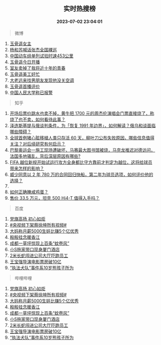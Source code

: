 <div align="center"><h2>实时热搜榜</h2><h4>2023-07-02 23:04:01</h4></div>

> 微博  

1. [玉骨遥女主](https://s.weibo.com/weibo?q=%23%E7%8E%89%E9%AA%A8%E9%81%A5%E5%A5%B3%E4%B8%BB%23&t=31&band_rank=1&Refer=top)<br />
2. [杨和苏喊话张杰全国裸巡](https://s.weibo.com/weibo?q=%23%E6%9D%A8%E5%92%8C%E8%8B%8F%E5%96%8A%E8%AF%9D%E5%BC%A0%E6%9D%B0%E5%85%A8%E5%9B%BD%E8%A3%B8%E5%B7%A1%23&t=31&band_rank=2&Refer=top)<br />
3. [中国动车组单列试验时速453公里](https://s.weibo.com/weibo?q=%23%E4%B8%AD%E5%9B%BD%E5%8A%A8%E8%BD%A6%E7%BB%84%E5%8D%95%E5%88%97%E8%AF%95%E9%AA%8C%E6%97%B6%E9%80%9F453%E5%85%AC%E9%87%8C%23&t=31&band_rank=3&Refer=top)<br />
4. [玉骨遥今日开播](https://s.weibo.com/weibo?q=%23%E7%8E%89%E9%AA%A8%E9%81%A5%E4%BB%8A%E6%97%A5%E5%BC%80%E6%92%AD%23&t=31&band_rank=4&Refer=top)<br />
5. [室友卖掉了我将近十年的青春](https://s.weibo.com/weibo?q=%23%E5%AE%A4%E5%8F%8B%E5%8D%96%E6%8E%89%E4%BA%86%E6%88%91%E5%B0%86%E8%BF%91%E5%8D%81%E5%B9%B4%E7%9A%84%E9%9D%92%E6%98%A5%23&t=31&band_rank=5&Refer=top)<br />
6. [玉骨遥美工好忙](https://s.weibo.com/weibo?q=%23%E7%8E%89%E9%AA%A8%E9%81%A5%E7%BE%8E%E5%B7%A5%E5%A5%BD%E5%BF%99%23&t=31&band_rank=6&Refer=top)<br />
7. [大老远来找男朋友发现他没关空调](https://s.weibo.com/weibo?q=%E5%A4%A7%E8%80%81%E8%BF%9C%E6%9D%A5%E6%89%BE%E7%94%B7%E6%9C%8B%E5%8F%8B%E5%8F%91%E7%8E%B0%E4%BB%96%E6%B2%A1%E5%85%B3%E7%A9%BA%E8%B0%83&t=31&band_rank=7&Refer=top)<br />
8. [玉骨遥首播评价](https://s.weibo.com/weibo?q=%23%E7%8E%89%E9%AA%A8%E9%81%A5%E9%A6%96%E6%92%AD%E8%AF%84%E4%BB%B7%23&t=31&band_rank=8&Refer=top)<br />
9. [中国人民大学称已报警](https://s.weibo.com/weibo?q=%23%E4%B8%AD%E5%9B%BD%E4%BA%BA%E6%B0%91%E5%A4%A7%E5%AD%A6%E7%A7%B0%E5%B7%B2%E6%8A%A5%E8%AD%A6%23&t=31&band_rank=9&Refer=top)<br />

> 知乎  

1. [开场后票价跳水也卖不掉，黄牛把 1700 元的周杰伦演唱会门票直接烧了，称烧了也不卖，如何看待此事？](https://www.zhihu.com/question/609780283)<br />
2. [泽连斯基提与俄谈判条件，为「恢复 1991 年边界」，如何解读？俄乌和谈面临哪些障碍？](https://www.zhihu.com/question/609935325)<br />
3. [全球首例猪心脏移植人类只存活 60 天，柳叶刀公布失败原因，哪些信息值得关注？对后续研究有何启示？](https://www.zhihu.com/question/609926133)<br />
4. [巴黎奥运会一施工现场遭破坏，马赛最大图书馆被烧，马克龙推迟对德访问，法国多地骚乱，背后深层原因有哪些?](https://www.zhihu.com/question/609892911)<br />
5. [FIFA 越位新规开始试运行攻方全身都比守方靠前才判定为越位，这将给球员带来怎样的影响？](https://www.zhihu.com/question/609815031)<br />
6. [威少同意以 2 年 780 万的合同回归快船，第二年为球员选项，如何评价他的选择？](https://www.zhihu.com/question/609897623)<br />
7. []()<br />
8. [如何正确腌咸鸡蛋？](https://www.zhihu.com/question/63499356)<br />
9. [售价 33.5 万元，坦克 500 Hi4-T 值得入手吗？](https://www.zhihu.com/question/608837406)<br />

> 百度  

1. [党旗高扬 初心如炬](https://www.baidu.com/s?wd=%E5%85%9A%E6%97%97%E9%AB%98%E6%89%AC+%E5%88%9D%E5%BF%83%E5%A6%82%E7%82%AC&sa=fyb_news&rsv_dl=fyb_news)<br />
2. [#央视频下架蔡徐坤所有视频#](https://www.baidu.com/s?wd=%23%E5%A4%AE%E8%A7%86%E9%A2%91%E4%B8%8B%E6%9E%B6%E8%94%A1%E5%BE%90%E5%9D%A4%E6%89%80%E6%9C%89%E8%A7%86%E9%A2%91%23&sa=fyb_news&rsv_dl=fyb_news)<br />
3. [大妈称月薪5000生娃比赚5个亿优秀](https://www.baidu.com/s?wd=%E5%A4%A7%E5%A6%88%E7%A7%B0%E6%9C%88%E8%96%AA5000%E7%94%9F%E5%A8%83%E6%AF%94%E8%B5%9A5%E4%B8%AA%E4%BA%BF%E4%BC%98%E7%A7%80&sa=fyb_news&rsv_dl=fyb_news)<br />
4. [殷殷挂念暖香江](https://www.baidu.com/s?wd=%E6%AE%B7%E6%AE%B7%E6%8C%82%E5%BF%B5%E6%9A%96%E9%A6%99%E6%B1%9F&sa=fyb_news&rsv_dl=fyb_news)<br />
5. [成都一草坪惊现上百条“蚊卷风”](https://www.baidu.com/s?wd=%E6%88%90%E9%83%BD%E4%B8%80%E8%8D%89%E5%9D%AA%E6%83%8A%E7%8E%B0%E4%B8%8A%E7%99%BE%E6%9D%A1%E2%80%9C%E8%9A%8A%E5%8D%B7%E9%A3%8E%E2%80%9D&sa=fyb_news&rsv_dl=fyb_news)<br />
6. [小S拖家带口现身厦门酒店](https://www.baidu.com/s?wd=%E5%B0%8FS%E6%8B%96%E5%AE%B6%E5%B8%A6%E5%8F%A3%E7%8E%B0%E8%BA%AB%E5%8E%A6%E9%97%A8%E9%85%92%E5%BA%97&sa=fyb_news&rsv_dl=fyb_news)<br />
7. [2米长蛇闯进公司大厅吓跑员工](https://www.baidu.com/s?wd=2%E7%B1%B3%E9%95%BF%E8%9B%87%E9%97%AF%E8%BF%9B%E5%85%AC%E5%8F%B8%E5%A4%A7%E5%8E%85%E5%90%93%E8%B7%91%E5%91%98%E5%B7%A5&sa=fyb_news&rsv_dl=fyb_news)<br />
8. [王宝强导演电影票房破10亿](https://www.baidu.com/s?wd=%E7%8E%8B%E5%AE%9D%E5%BC%BA%E5%AF%BC%E6%BC%94%E7%94%B5%E5%BD%B1%E7%A5%A8%E6%88%BF%E7%A0%B410%E4%BA%BF&sa=fyb_news&rsv_dl=fyb_news)<br />
9. [“执法犬队”事件系10岁熊孩子所为](https://www.baidu.com/s?wd=%E2%80%9C%E6%89%A7%E6%B3%95%E7%8A%AC%E9%98%9F%E2%80%9D%E4%BA%8B%E4%BB%B6%E7%B3%BB10%E5%B2%81%E7%86%8A%E5%AD%A9%E5%AD%90%E6%89%80%E4%B8%BA&sa=fyb_news&rsv_dl=fyb_news)<br />

> 哔哩哔哩  

1. [党旗高扬 初心如炬](https://www.baidu.com/s?wd=%E5%85%9A%E6%97%97%E9%AB%98%E6%89%AC+%E5%88%9D%E5%BF%83%E5%A6%82%E7%82%AC&sa=fyb_news&rsv_dl=fyb_news)<br />
2. [#央视频下架蔡徐坤所有视频#](https://www.baidu.com/s?wd=%23%E5%A4%AE%E8%A7%86%E9%A2%91%E4%B8%8B%E6%9E%B6%E8%94%A1%E5%BE%90%E5%9D%A4%E6%89%80%E6%9C%89%E8%A7%86%E9%A2%91%23&sa=fyb_news&rsv_dl=fyb_news)<br />
3. [大妈称月薪5000生娃比赚5个亿优秀](https://www.baidu.com/s?wd=%E5%A4%A7%E5%A6%88%E7%A7%B0%E6%9C%88%E8%96%AA5000%E7%94%9F%E5%A8%83%E6%AF%94%E8%B5%9A5%E4%B8%AA%E4%BA%BF%E4%BC%98%E7%A7%80&sa=fyb_news&rsv_dl=fyb_news)<br />
4. [殷殷挂念暖香江](https://www.baidu.com/s?wd=%E6%AE%B7%E6%AE%B7%E6%8C%82%E5%BF%B5%E6%9A%96%E9%A6%99%E6%B1%9F&sa=fyb_news&rsv_dl=fyb_news)<br />
5. [成都一草坪惊现上百条“蚊卷风”](https://www.baidu.com/s?wd=%E6%88%90%E9%83%BD%E4%B8%80%E8%8D%89%E5%9D%AA%E6%83%8A%E7%8E%B0%E4%B8%8A%E7%99%BE%E6%9D%A1%E2%80%9C%E8%9A%8A%E5%8D%B7%E9%A3%8E%E2%80%9D&sa=fyb_news&rsv_dl=fyb_news)<br />
6. [小S拖家带口现身厦门酒店](https://www.baidu.com/s?wd=%E5%B0%8FS%E6%8B%96%E5%AE%B6%E5%B8%A6%E5%8F%A3%E7%8E%B0%E8%BA%AB%E5%8E%A6%E9%97%A8%E9%85%92%E5%BA%97&sa=fyb_news&rsv_dl=fyb_news)<br />
7. [2米长蛇闯进公司大厅吓跑员工](https://www.baidu.com/s?wd=2%E7%B1%B3%E9%95%BF%E8%9B%87%E9%97%AF%E8%BF%9B%E5%85%AC%E5%8F%B8%E5%A4%A7%E5%8E%85%E5%90%93%E8%B7%91%E5%91%98%E5%B7%A5&sa=fyb_news&rsv_dl=fyb_news)<br />
8. [王宝强导演电影票房破10亿](https://www.baidu.com/s?wd=%E7%8E%8B%E5%AE%9D%E5%BC%BA%E5%AF%BC%E6%BC%94%E7%94%B5%E5%BD%B1%E7%A5%A8%E6%88%BF%E7%A0%B410%E4%BA%BF&sa=fyb_news&rsv_dl=fyb_news)<br />
9. [“执法犬队”事件系10岁熊孩子所为](https://www.baidu.com/s?wd=%E2%80%9C%E6%89%A7%E6%B3%95%E7%8A%AC%E9%98%9F%E2%80%9D%E4%BA%8B%E4%BB%B6%E7%B3%BB10%E5%B2%81%E7%86%8A%E5%AD%A9%E5%AD%90%E6%89%80%E4%B8%BA&sa=fyb_news&rsv_dl=fyb_news)<br />
